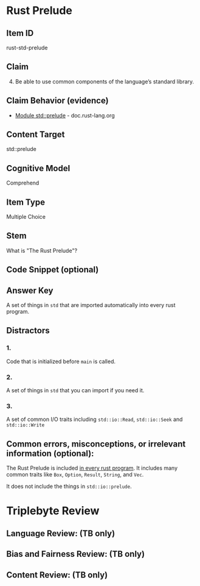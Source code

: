 # Rust Prelude

## Item ID
rust-std-prelude

## Claim
4. Be able to use common components of the language’s standard library.


## Claim Behavior (evidence)
- [Module std::prelude](https://doc.rust-lang.org/std/prelude/index.html) - doc.rust-lang.org

## Content Target
std::prelude

## Cognitive Model
Comprehend

## Item Type
Multiple Choice

## Stem

What is "The Rust Prelude"?


## Code Snippet (optional)


## Answer Key

A set of things in `std` that are imported automatically into every rust program.

## Distractors

### 1.

Code that is initialized before `main` is called.

### 2.

A set of things in `std` that you can import if you need it.

### 3.

A set of common I/O traits including `std::io::Read`, `std::io::Seek` and `std::io::Write`

## Common errors, misconceptions, or irrelevant information (optional):

The Rust Prelude is included [in every rust program](https://doc.rust-lang.org/std/prelude/index.html).
It includes many common traits like `Box`, `Option`, `Result`, `String`, and `Vec`.

It does not include the things in `std::io::prelude`.

# Triplebyte Review


## Language Review: (TB only)


## Bias and Fairness Review: (TB only)


## Content Review: (TB only)

